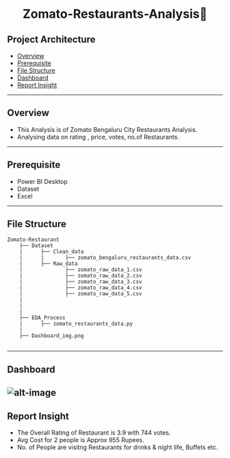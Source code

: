 <div align="center" >
  <h1>Zomato-Restaurants-Analysis🎯</h1>
</div>

## Project Architecture
* [Overview](https://github.com/mohit11R/Zomato-Restaurants-Analysis#overview)
* [Prerequisite](https://github.com/mohit11R/Zomato-Restaurants-Analysis#Prerequisite)
* [File Structure](https://github.com/mohit11R/Zomato-Restaurants-Analysis#File-Structure)
* [Dashboard](https://github.com/mohit11R/Zomato-Restaurants-Analysis#Dashboard)
* [Report Insight](https://github.com/mohit11R/Zomato-Restaurants-Analysis#Report-Insight)

-----------------------------------------------------------------------------------------------------------------------------------------------------------------------------------

## Overview

* This Analysis is of Zomato Bengaluru City Restaurants Analysis.
* Analysing data on rating , price, votes, no.of Restaurants.

-----------------------------------------------------------------------------------------------------------------------------------------------------------------------------------

## Prerequisite

* Power BI Desktop
* Dataset 
* Excel

-----------------------------------------------------------------------------------------------------------------------------------------------------------------------------------

## File Structure
```
Zomato-Restaurant
    ├── Dataset
    |      ├── Clean_data
    |      |       ├── zomato_bengaluru_restaurants_data.csv
    |      ├── Raw_data
    |              ├── zomato_raw_data_1.csv
    |              ├── zomato_raw_data_2.csv
    |              ├── zomato_raw_data_3.csv
    |              ├── zomato_raw_data_4.csv
    |              ├── zomato_raw_data_5.csv
    |                
    |
    |
    ├── EDA_Process
    |      ├── zomato_restaurants_data.py
    |
    ├── Dashboard_img.png
    
```

---------------------------------------------------------------------------------------------------------------------------------------------------------------------------------

## Dashboard

![alt-image](https://github.com/mohit11R/Zomato-Restaurants-Analysis/blob/main/Zomato-Restaurants/Dashboard_img.png?raw=true)
---------------------------------------------------------------------------------------------------------------------------------------------------------------------------------

## Report Insight

* The Overall Rating of Restaurant is 3.9 with 744 votes.
* Avg Cost for 2 people is Approx 955 Rupees.
* No. of People are visitng Restaurants for drinks & night life, Buffets etc.

  
  
    
    
